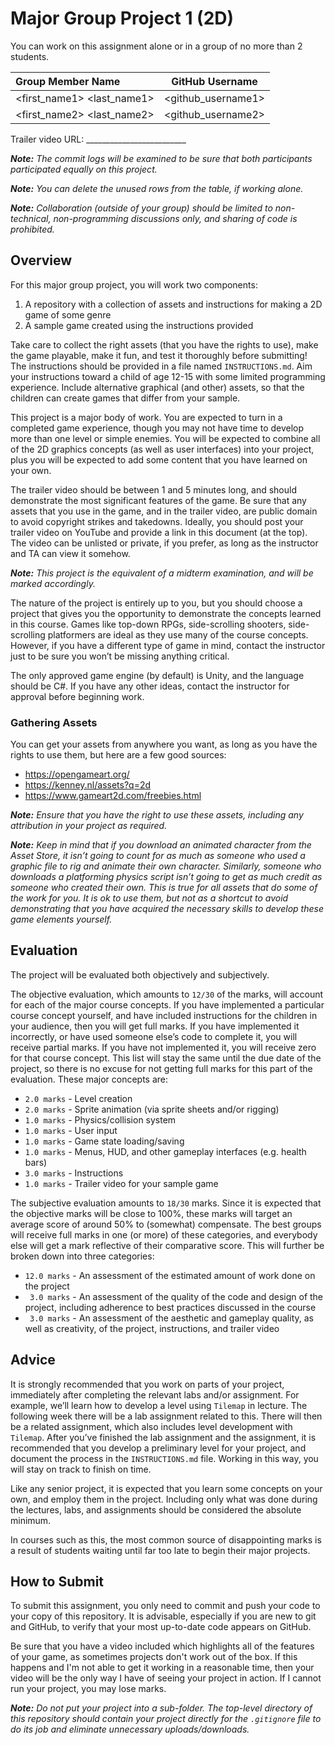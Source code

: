 # Major Group Project 1 (2D)

You can work on this assignment alone or in a group of no more than 2 students.

| Group Member Name          | GitHub Username    |
| :------------------------- |:------------------:|
| <first_name1> <last_name1> | <github_username1> |
| <first_name2> <last_name2> | <github_username2> |

Trailer video URL: _________________________

_**Note:** The commit logs will be examined to be sure that both participants participated equally on this project._

_**Note:** You can delete the unused rows from the table, if working alone._

_**Note:** Collaboration (outside of your group) should be limited to non-technical, non-programming discussions only, and sharing of code is prohibited._

## Overview

For this major group project, you will work two components:

1. A repository with a collection of assets and instructions for making a 2D game of some genre
2. A sample game created using the instructions provided

Take care to collect the right assets (that you have the rights to use), make the game playable, make it fun, and test it thoroughly before submitting!  The instructions should be provided in a file named `INSTRUCTIONS.md`.  Aim your instructions toward a child of age 12-15 with some limited programming experience.  Include alternative graphical (and other) assets, so that the children can create games that differ from your sample.

This project is a major body of work.  You are expected to turn in a completed game experience, though you may not have time to develop more than one level or simple enemies.  You will be expected to combine all of the 2D graphics concepts (as well as user interfaces) into your project, plus you will be expected to add some content that you have learned on your own.

The trailer video should be between 1 and 5 minutes long, and should demonstrate the most significant features of the game.  Be sure that any assets that you use in the game, and in the trailer video, are public domain to avoid copyright strikes and takedowns.  Ideally, you should post your trailer video on YouTube and provide a link in this document (at the top).  The video can be unlisted or private, if you prefer, as long as the instructor and TA can view it somehow.

_**Note:**  This project is the equivalent of a midterm examination, and will be marked accordingly._

The nature of the project is entirely up to you, but you should choose a project that gives you the opportunity to demonstrate the concepts learned in this course.  Games like top-down RPGs, side-scrolling shooters, side-scrolling platformers are ideal as they use many of the course concepts.  However, if you have a different type of game in mind, contact the instructor just to be sure you won’t be missing anything critical.

The only approved game engine (by default) is Unity, and the language should be C#.  If you have any other ideas, contact the instructor for approval before beginning work.


### Gathering Assets

You can get your assets from anywhere you want, as long as you have the rights to use them, but here are a few good sources:

- https://opengameart.org/
- https://kenney.nl/assets?q=2d
- https://www.gameart2d.com/freebies.html

_**Note:** Ensure that you have the right to use these assets, including any attribution in your project as required._

_**Note:** Keep in mind that if you download an animated character from the Asset Store, it isn’t going to count for as much as someone who used a graphic file to rig and animate their own character.  Similarly, someone who downloads a platforming physics script isn’t going to get as much credit as someone who created their own.  This is true for all assets that do some of the work for you.  It is ok to use them, but not as a shortcut to avoid demonstrating that you have acquired the necessary skills to develop these game elements yourself._


## Evaluation

The project will be evaluated both objectively and subjectively.

The objective evaluation, which amounts to `12/30` of the marks, will account for each of the major course concepts.  If you have implemented a particular course concept yourself, and have included instructions for the children in your audience, then you will get full marks.  If you have implemented it incorrectly, or have used someone else’s code to complete it, you will receive partial marks.  If you have not implemented it, you will receive zero for that course concept.  This list will stay the same until the due date of the project, so there is no excuse for not getting full marks for this part of the evaluation.  These major concepts are:

- `2.0 marks` - Level creation
- `2.0 marks` - Sprite animation (via sprite sheets and/or rigging)
- `1.0 marks` - Physics/collision system
- `1.0 marks` - User input
- `1.0 marks` - Game state loading/saving
- `1.0 marks` - Menus, HUD, and other gameplay interfaces (e.g. health bars)
- `3.0 marks` - Instructions
- `1.0 marks` - Trailer video for your sample game

The subjective evaluation amounts to `18/30` marks.  Since it is expected that the objective marks will be close to 100%, these marks will target an average score of around 50% to (somewhat) compensate.  The best groups will receive full marks in one (or more) of these categories, and everybody else will get a mark reflective of their comparative score.  This will further be broken down into three categories:

- `12.0 marks` - An assessment of the estimated amount of work done on the project
- ` 3.0 marks` - An assessment of the quality of the code and design of the project, including adherence to best practices discussed in the course
- ` 3.0 marks` - An assessment of the aesthetic and gameplay quality, as well as creativity, of the project, instructions, and trailer video


## Advice

It is strongly recommended that you work on parts of your project, immediately after completing the relevant labs and/or assignment.  For example, we’ll learn how to develop a level using `Tilemap` in lecture.  The following week there will be a lab assignment related to this.  There will then be a related assignment, which also includes level development with `Tilemap`.  After you’ve finished the lab assignment and the assignment, it is recommended that you develop a preliminary level for your project, and document the process in the `INSTRUCTIONS.md` file.  Working in this way, you will stay on track to finish on time.

Like any senior project, it is expected that you learn some concepts on your own, and employ them in the project.  Including only what was done during the lectures, labs, and assignments should be considered the absolute minimum.

In courses such as this, the most common source of disappointing marks is a result of students waiting until far too late to begin their major projects.


## How to Submit

To submit this assignment, you only need to commit and push your code to your copy of this repository.  It is advisable, especially if you are new to git and GitHub, to verify that your most up-to-date code appears on GitHub.

Be sure that you have a video included which highlights all of the features of your game, as sometimes projects don't work out of the box.  If this happens and I'm not able to get it working in a reasonable time, then your video will be the only way I have of seeing your project in action.  If I cannot run your project, you may lose marks.

_**Note:** Do not put your project into a sub-folder.  The top-level directory of this repository should contain your project directly for the `.gitignore` file to do its job and eliminate unnecessary uploads/downloads._
